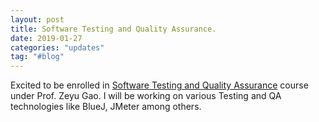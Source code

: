 ```yaml
---
layout: post
title: Software Testing and Quality Assurance. 
date: 2019-01-27
categories: "updates"
tag: "#blog"
---
```


Excited to be enrolled in <a href="http://info.sjsu.edu/web-dbgen/catalog/courses/CMPE287.html">Software Testing and Quality Assurance</a> course under Prof. Zeyu Gao. I will be working on various Testing and QA technologies like BlueJ, JMeter among others. 
